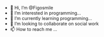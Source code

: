 - 👋 Hi, I’m @Figosmile
- 👀 I’m interested in programming...
- 🌱 I’m currently learning programming...
- 💞️ I’m looking to collaborate on social work
- 📫 How to reach me ...

<!---
Figosmile/Figosmile is a ✨ special ✨ repository because its `README.md` (this file) appears on your GitHub profile.
You can click the Preview link to take a look at your changes.
--->
